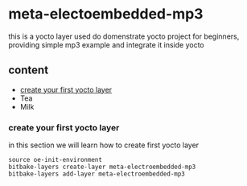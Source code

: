 # meta-electoembedded-mp3

  this is a yocto layer used do domenstrate yocto project for beginners, providing simple mp3 example and integrate it inside yocto

## content

<ul>
  <li><a href="#first-yocto" > create your first yocto layer </a>
</li>
  <li>Tea</li>
  <li>Milk</li>
</ul>

<h3 id="first-yocto">create your first yocto layer </h3>

<p>in this section we will learn how to create first yocto layer</p>

    source oe-init-environment
    bitbake-layers create-layer meta-electroembedded-mp3
    bitbake-layers add-layer meta-electroembedded-mp3
